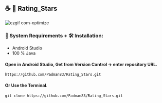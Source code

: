 ## ☕ 📱 Rating_Stars

![ezgif com-optimize](https://user-images.githubusercontent.com/45048950/94174112-6f735d80-fec7-11ea-9f27-8093475fd49d.gif)

### 🧰 System Requirements + 🛠️ Installation:

* Android Studio
* 100 % Java

#### Open in Android Studio, Get from Version Control -> enter repository URL.

```
https://github.com/Padman83/Rating_Stars.git
```

#### Or Use the Terminal.

```
git clone https://github.com/Padman83/Rating_Stars.git
